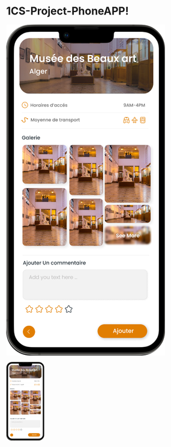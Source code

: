 # 1CS-Project-PhoneAPP!

![alt text](./assets/UI-images/1.png)

<img  width="20%" src="./assets/UI-images/1.png"/>

